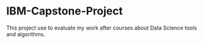 # IBM-Capstone-Project
This project use to evaluate my work after courses about Data Science tools and algorithms.
